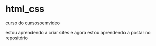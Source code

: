 # html_css
 curso do cursosoemvideo

estou aprendendo a criar sites e agora estou aprendendo a postar no repositório
